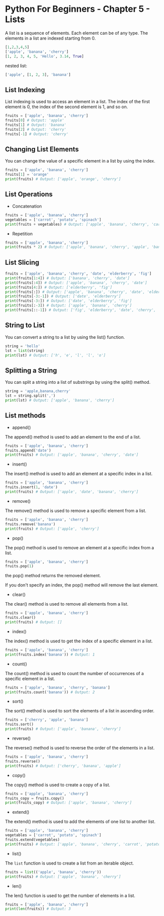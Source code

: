 # Python For Beginners - Chapter 5 - Lists


A list is a sequence of elements. Each element can be of any type. The elements in a list are indexed starting from 0.

```python
[1,2,3,4,5]
['apple', 'banana', 'cherry']
[1, 2, 3, 4, 5, 'Hello', 3.14, True]
```
nested list:
```python
['apple', [1, 2, 3], 'banana']
```

## List Indexing
List indexing is used to access an element in a list. The index of the first element is 0, the index of the second element is 1, and so on.
```python
fruits = ['apple', 'banana', 'cherry']
fruits[0] # Output: 'apple'
fruits[1] # Output: 'banana'
fruits[2] # Output: 'cherry'
fruits[-1] # Output: 'cherry'
```

## Changing List Elements
You can change the value of a specific element in a list by using the index.
```python
fruits = ['apple', 'banana', 'cherry']
fruits[1] = 'orange'
print(fruits) # Output: ['apple', 'orange', 'cherry']
```


## List Operations
- Concatenation
```python
fruits = ['apple', 'banana', 'cherry']
vegetables = ['carrot', 'potato', 'spinach']
print(fruits + vegetables) # Output: ['apple', 'banana', 'cherry', 'carrot', 'potato', 'spinach']
```
- Repetition
```python
fruits = ['apple', 'banana', 'cherry']
print(fruits * 2) # Output: ['apple', 'banana', 'cherry', 'apple', 'banana', 'cherry']
```


## List Slicing
```python
fruits = ['apple', 'banana', 'cherry', 'date', 'elderberry', 'fig']
print(fruits[1:4]) # Output: ['banana', 'cherry', 'date']
print(fruits[:4]) # Output: ['apple', 'banana', 'cherry', 'date']
print(fruits[4:]) # Output: ['elderberry', 'fig']
print(fruits[:]) # Output: ['apple', 'banana', 'cherry', 'date', 'elderberry', 'fig']
print(fruits[-3:-1]) # Output: ['date', 'elderberry']
print(fruits[-3:]) # Output: ['date', 'elderberry', 'fig']
print(fruits[:-3]) # Output: ['apple', 'banana', 'cherry']
print(fruits[::-1]) # Output: ['fig', 'elderberry', 'date', 'cherry', 'banana', 'apple']
```



## String to List

You can convert a string to a list by using the list() function.
```python
string = 'hello'
lst = list(string)
print(lst) # Output: ['h', 'e', 'l', 'l', 'o']
```


## Splitting a String

You can split a string into a list of substrings by using the split() method.
```python
string = 'apple,banana,cherry'
lst = string.split(',')
print(lst) # Output: ['apple', 'banana', 'cherry']
```

## List methods
- append()

The append() method is used to add an element to the end of a list.
```python
fruits = ['apple', 'banana', 'cherry']
fruits.append('date')
print(fruits) # Output: ['apple', 'banana', 'cherry', 'date']
```


- insert()

The insert() method is used to add an element at a specific index in a list.
```python
fruits = ['apple', 'banana', 'cherry']
fruits.insert(1, 'date')
print(fruits) # Output: ['apple', 'date', 'banana', 'cherry']
```


- remove()

The remove() method is used to remove a specific element from a list.
```python
fruits = ['apple', 'banana', 'cherry']
fruits.remove('banana')
print(fruits) # Output: ['apple', 'cherry']
```
- pop()

The pop() method is used to remove an element at a specific index from a list.    
```python
fruits = ['apple', 'banana', 'cherry']
fruits.pop(1)
```
the pop() method returns the removed element.

If you don't specify an index, the pop() method will remove the last element.


- clear()

The clear() method is used to remove all elements from a list.
```python
fruits = ['apple', 'banana', 'cherry']
fruits.clear()
print(fruits) # Output: []
```
- index()

The index() method is used to get the index of a specific element in a list.
```python
fruits = ['apple', 'banana', 'cherry']
print(fruits.index('banana')) # Output: 1
```

- count()

The count() method is used to count the number of occurrences of a specific element in a list.
```python
fruits = ['apple', 'banana', 'cherry', 'banana']
print(fruits.count('banana')) # Output: 2
```

- sort()

The sort() method is used to sort the elements of a list in ascending order.
```python
fruits = ['cherry', 'apple', 'banana']
fruits.sort()
print(fruits) # Output: ['apple', 'banana', 'cherry']
```

- reverse()

The reverse() method is used to reverse the order of the elements in a list.
```python
fruits = ['apple', 'banana', 'cherry']
fruits.reverse()
print(fruits) # Output: ['cherry', 'banana', 'apple']
```

- copy()

The copy() method is used to create a copy of a list.
```python
fruits = ['apple', 'banana', 'cherry']
fruits_copy = fruits.copy()
print(fruits_copy) # Output: ['apple', 'banana', 'cherry']
```

- extend()

The extend() method is used to add the elements of one list to another list.
```python
fruits = ['apple', 'banana', 'cherry']
vegetables = ['carrot', 'potato', 'spinach']
fruits.extend(vegetables)
print(fruits) # Output: ['apple', 'banana', 'cherry', 'carrot', 'potato', 'spinach']
```

- list()

The `list` function is used to create a list from an iterable object.
```python
fruits = list(('apple', 'banana', 'cherry'))
print(fruits) # Output: ['apple', 'banana', 'cherry']
```

- len()

The len() function is used to get the number of elements in a list.
```python
fruits = ['apple', 'banana', 'cherry']
print(len(fruits)) # Output: 3
```


